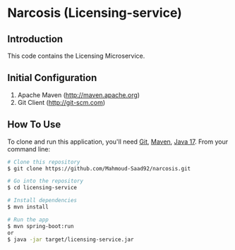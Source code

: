 # Narcosis (Licensing-service)

## Introduction

This code contains the Licensing Microservice.

## Initial Configuration

1. Apache Maven (http://maven.apache.org)
2. Git Client (http://git-scm.com)

## How To Use

To clone and run this application, you'll need [Git](https://git-scm.com), [Maven](https://maven.apache.org/), [Java 17](https://download.oracle.com/java/17/latest/jdk-17_windows-x64_bin.zip). From your command line:

```bash
# Clone this repository
$ git clone https://github.com/Mahmoud-Saad92/narcosis.git

# Go into the repository
$ cd licensing-service

# Install dependencies
$ mvn install

# Run the app
$ mvn spring-boot:run
or 
$ java -jar target/licensing-service.jar
```